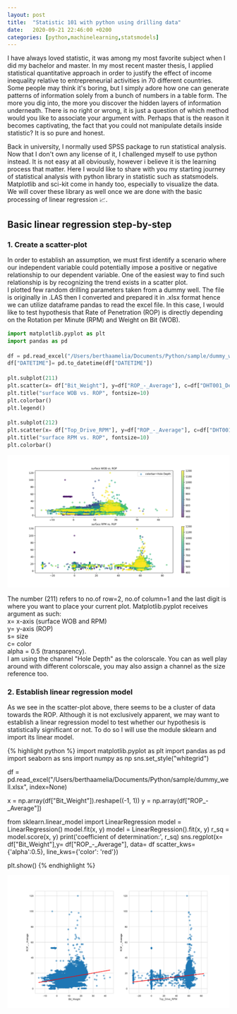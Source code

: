 ```yaml
---
layout: post
title:  "Statistic 101 with python using drilling data"
date:   2020-09-21 22:46:00 +0200
categories: [python,machinelearning,statsmodels]
---
```


I have always loved statistic, it was among my most favorite subject when I did my bachelor and master. In my most recent master thesis, I applied statistical quantitative approach in order to justify the effect of income inequality relative to entrepreneurial activities in 70 different countries. 
Some people may think it's boring, but I simply adore how one can generate patterns of information solely from a bunch of numbers in a table form. The more you dig into, the more you discover the hidden layers of information underneath. There is no right or wrong, it is just a question of which method would you like to associate your argument with. Perhaps that is the reason it becomes captivating, the fact that you could not manipulate details inside statistic? It is so pure and honest. 

Back in university, I normally used SPSS package to run statistical analysis. Now that I don't own any license of it, I challenged myself to use python instead. It is not easy at all obviously, however i believe it is the learning process that matter. Here I would like to share with you my starting journey of statistical analysis with python library in statistic such as statsmodels. Matplotlib and sci-kit come in handy too, especially to visualize the data. We will cover these library as well once we are done with the basic processing of linear regression :chart_with_upwards_trend:.

## Basic linear regression step-by-step
### 1. Create a scatter-plot
In order to establish an assumption, we must first identify a scenario where our independent variable could potentially impose a positive or negative relationship to our dependent variable. One of the easiest way to find such relationship is by recognizing the trend exists in a scatter plot. 
<br/>I plotted few random drilling parameters taken from a dummy well. The file is originally in .LAS then I converted and prepared it in .xlsx format hence we can utilize dataframe pandas to read the excel file. In this case, I would like to test hypothesis that Rate of Penetration (ROP) is directly depending on the Rotation per Minute (RPM) and Weight on Bit (WOB).

```python
import matplotlib.pyplot as plt
import pandas as pd

df = pd.read_excel("/Users/berthaamelia/Documents/Python/sample/dummy_well.xlsx")
df["DATETIME"]= pd.to_datetime(df["DATETIME"])

plt.subplot(211)
plt.scatter(x= df["Bit_Weight"], y=df["ROP_-_Average"], c=df["DHT001_Depth", alpha=0.5, label= "colorbar=DHT001 Depth")
plt.title("surface WOB vs. ROP", fontsize=10)
plt.colorbar()
plt.legend()

plt.subplot(212)
plt.scatter(x= df["Top_Drive_RPM"], y=df["ROP_-_Average"], c=df["DHT001_Depth"], alpha=0.5)
plt.title("surface RPM vs. ROP", fontsize=10)
plt.colorbar()
```
![Scatterplot](https://raw.githubusercontent.com/berthaamelia/blog/master/images/scatterplot.png)

The number (211) refers to no.of row=2, no.of column=1 and the last digit is where you want to place your current plot.
Matplotlib.pyplot receives argument as such:
<br/>x= x-axis (surface WOB and RPM)
<br/>y= y-axis (ROP)
<br/>s= size 
<br/>c= color
<br/>alpha = 0.5 (transparency).
<br/>I am using the channel "Hole Depth" as the colorscale. You can as well play around with different colorscale, you may also assign a channel as the size reference too. 

### 2. Establish linear regression model
As we see in the scatter-plot above, there seems to be a cluster of data towards the ROP. Although it is not exclusively apparent, we may want to establish a linear regression model to test whether our hypothesis is statistically significant or not. To do so I will use the module sklearn and import its linear model.

{% highlight python %}
import matplotlib.pyplot as plt
import pandas as pd
import seaborn as sns
import numpy as np
sns.set_style("whitegrid")

df = pd.read_excel("/Users/berthaamelia/Documents/Python/sample/dummy_well.xlsx", index=None)

x = np.array(df["Bit_Weight"]).reshape((-1, 1))
y = np.array(df["ROP_-_Average"])

from sklearn.linear_model import LinearRegression
model = LinearRegression()
model.fit(x, y)
model = LinearRegression().fit(x, y)
r_sq = model.score(x, y)
print('coefficient of determination:', r_sq)
sns.regplot(x= df["Bit_Weight"],y= df["ROP_-_Average"], data= df scatter_kws={'alpha':0.5}, line_kws={'color': 'red'})

plt.show()
{% endhighlight %}

![Linear regression plot](https://raw.githubusercontent.com/berthaamelia/blog/master/images/regressionplot.png)